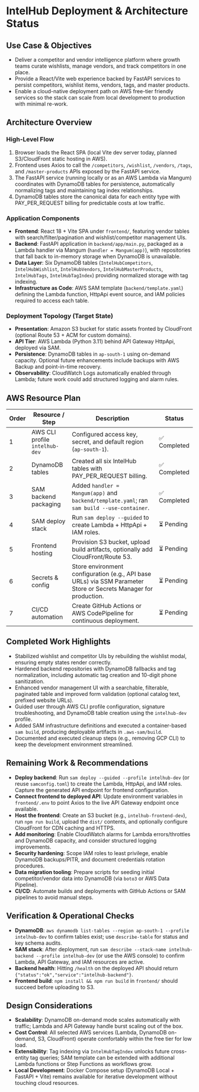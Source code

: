 # IntelHub Deployment & Architecture Status

## Use Case & Objectives
- Deliver a competitor and vendor intelligence platform where growth teams curate wishlists, manage vendors, and track competitors in one place.
- Provide a React/Vite web experience backed by FastAPI services to persist competitors, wishlist items, vendors, tags, and master products.
- Enable a cloud-native deployment path on AWS free-tier friendly services so the stack can scale from local development to production with minimal re-work.

## Architecture Overview
### High-Level Flow
1. Browser loads the React SPA (local Vite dev server today, planned S3/CloudFront static hosting in AWS).
2. Frontend uses Axios to call the `/competitors`, `/wishlist`, `/vendors`, `/tags`, and `/master-products` APIs exposed by the FastAPI service.
3. The FastAPI service (running locally or as an AWS Lambda via Mangum) coordinates with DynamoDB tables for persistence, automatically normalizing tags and maintaining tag index relationships.
4. DynamoDB tables store the canonical data for each entity type with PAY_PER_REQUEST billing for predictable costs at low traffic.

### Application Components
- **Frontend**: React 18 + Vite SPA under `frontend/`, featuring vendor tables with search/filter/pagination and wishlist/competitor management UIs.
- **Backend**: FastAPI application in `backend/app/main.py`, packaged as a Lambda handler via Mangum (`handler = Mangum(app)`), with repositories that fall back to in-memory storage when DynamoDB is unavailable.
- **Data Layer**: Six DynamoDB tables (`IntelHubCompetitors`, `IntelHubWishlist`, `IntelHubVendors`, `IntelHubMasterProducts`, `IntelHubTags`, `IntelHubTagIndex`) providing normalized storage with tag indexing.
- **Infrastructure as Code**: AWS SAM template (`backend/template.yaml`) defining the Lambda function, HttpApi event source, and IAM policies required to access each table.

### Deployment Topology (Target State)
- **Presentation**: Amazon S3 bucket for static assets fronted by CloudFront (optional Route 53 + ACM for custom domains).
- **API Tier**: AWS Lambda (Python 3.11) behind API Gateway HttpApi, deployed via SAM.
- **Persistence**: DynamoDB tables in `ap-south-1` using on-demand capacity. Optional future enhancements include backups with AWS Backup and point-in-time recovery.
- **Observability**: CloudWatch Logs automatically enabled through Lambda; future work could add structured logging and alarm rules.

## AWS Resource Plan
| Order | Resource / Step | Description | Status |
| ----- | ---------------- | ----------- | ------ |
| 1 | AWS CLI profile `intelhub-dev` | Configured access key, secret, and default region (`ap-south-1`). | ✅ Completed |
| 2 | DynamoDB tables | Created all six IntelHub tables with PAY_PER_REQUEST billing. | ✅ Completed |
| 3 | SAM backend packaging | Added `handler = Mangum(app)` and `backend/template.yaml`; ran `sam build --use-container`. | ✅ Completed |
| 4 | SAM deploy stack | Run `sam deploy --guided` to create Lambda + HttpApi + IAM roles. | ⏳ Pending |
| 5 | Frontend hosting | Provision S3 bucket, upload build artifacts, optionally add CloudFront/Route 53. | ⏳ Pending |
| 6 | Secrets & config | Store environment configuration (e.g., API base URLs) via SSM Parameter Store or Secrets Manager for production. | ⏳ Pending |
| 7 | CI/CD automation | Create GitHub Actions or AWS CodePipeline for continuous deployment. | ⏳ Pending |

## Completed Work Highlights
- Stabilized wishlist and competitor UIs by rebuilding the wishlist modal, ensuring empty states render correctly.
- Hardened backend repositories with DynamoDB fallbacks and tag normalization, including automatic tag creation and 10-digit phone sanitization.
- Enhanced vendor management UI with a searchable, filterable, paginated table and improved form validation (optional catalog text, prefixed website URLs).
- Guided user through AWS CLI profile configuration, signature troubleshooting, and DynamoDB table creation using the `intelhub-dev` profile.
- Added SAM infrastructure definitions and executed a container-based `sam build`, producing deployable artifacts in `.aws-sam/build`.
- Documented and executed cleanup steps (e.g., removing GCP CLI) to keep the development environment streamlined.

## Remaining Work & Recommendations
- **Deploy backend**: Run `sam deploy --guided --profile intelhub-dev` (or reuse `samconfig.toml`) to create the Lambda, HttpApi, and IAM roles. Capture the generated API endpoint for frontend configuration.
- **Connect frontend to deployed API**: Update environment variables in `frontend/.env` to point Axios to the live API Gateway endpoint once available.
- **Host the frontend**: Create an S3 bucket (e.g., `intelhub-frontend-dev`), run `npm run build`, upload the `dist/` contents, and optionally configure CloudFront for CDN caching and HTTPS.
- **Add monitoring**: Enable CloudWatch alarms for Lambda errors/throttles and DynamoDB capacity, and consider structured logging improvements.
- **Security hardening**: Scope IAM roles to least privilege, enable DynamoDB backups/PITR, and document credentials rotation procedures.
- **Data migration tooling**: Prepare scripts for seeding initial competitor/vendor data into DynamoDB (via `boto3` or AWS Data Pipeline).
- **CI/CD**: Automate builds and deployments with GitHub Actions or SAM pipelines to avoid manual steps.

## Verification & Operational Checks
- **DynamoDB**: `aws dynamodb list-tables --region ap-south-1 --profile intelhub-dev` to confirm tables exist; use `describe-table` for status and key schema audits.
- **SAM stack**: After deployment, run `sam describe --stack-name intelhub-backend --profile intelhub-dev` (or use the AWS console) to confirm Lambda, API Gateway, and IAM resources are active.
- **Backend health**: Hitting `/health` on the deployed API should return `{"status":"ok","service":"intelhub-backend"}`.
- **Frontend build**: `npm install && npm run build` in `frontend/` should succeed before uploading to S3.

## Design Considerations
- **Scalability**: DynamoDB on-demand mode scales automatically with traffic; Lambda and API Gateway handle burst scaling out of the box.
- **Cost Control**: All selected AWS services (Lambda, DynamoDB on-demand, S3, CloudFront) operate comfortably within the free tier for low load.
- **Extensibility**: Tag indexing via `IntelHubTagIndex` unlocks future cross-entity tag queries; SAM template can be extended with additional Lambda functions or Step Functions as workflows grow.
- **Local Development**: Docker Compose setup (DynamoDB Local + FastAPI + Vite) remains available for iterative development without touching cloud resources.
